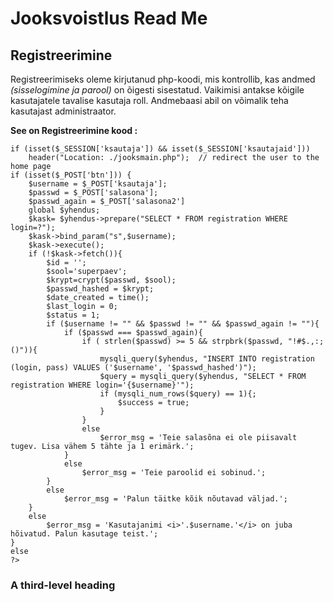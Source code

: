 # Jooksvoistlus Read Me 
## Registreerimine
Registreerimiseks oleme kirjutanud php-koodi, mis kontrollib, kas andmed *(sisselogimine ja parool)* on õigesti sisestatud. Vaikimisi antakse kõigile kasutajatele tavalise kasutaja roll. Andmebaasi abil on võimalik teha kasutajast administraator.

**See on Registreerimine kood :**
```
if (isset($_SESSION['ksautaja']) && isset($_SESSION['ksautajaid']))
    header("Location: ./jooksmain.php");  // redirect the user to the home page
if (isset($_POST['btn'])) {
    $username = $_POST['ksautaja'];
    $passwd = $_POST['salasona'];
    $passwd_again = $_POST['salasona2']
    global $yhendus;
    $kask= $yhendus->prepare("SELECT * FROM registration WHERE login=?");
    $kask->bind_param("s",$username);
    $kask->execute();
    if (!$kask->fetch()){
        $id = '';
        $sool='superpaev';
        $krypt=crypt($passwd, $sool);
        $passwd_hashed = $krypt;
        $date_created = time();
        $last_login = 0;
        $status = 1;
        if ($username != "" && $passwd != "" && $passwd_again != ""){
            if ($passwd === $passwd_again){
                if ( strlen($passwd) >= 5 && strpbrk($passwd, "!#$.,:;()")){
                    mysqli_query($yhendus, "INSERT INTO registration (login, pass) VALUES ('$username', '$passwd_hashed')");
                    $query = mysqli_query($yhendus, "SELECT * FROM registration WHERE login='{$username}'");
                    if (mysqli_num_rows($query) == 1){;
                        $success = true;
                    }
                }
                else
                    $error_msg = 'Teie salasõna ei ole piisavalt tugev. Lisa vähem 5 tähte ja 1 erimärk.';
            }
            else
                $error_msg = 'Teie paroolid ei sobinud.';
        }
        else
            $error_msg = 'Palun täitke kõik nõutavad väljad.';
    }
    else
        $error_msg = 'Kasutajanimi <i>'.$username.'</i> on juba hõivatud. Palun kasutage teist.';
}
else
?>
```
### A third-level heading
